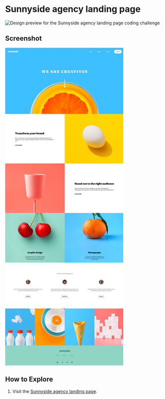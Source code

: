 # Sunnyside agency landing page

![Design preview for the Sunnyside agency landing page coding challenge](screenshot.jpe)

## Screenshot

![Design preview for the Sunnyside agency landing page](screenshot.jpeg)

## How to Explore

1. Visit the [Sunnyside agency landing page](https://sunnyside-agency-by-zynthium.netlify.app/).
